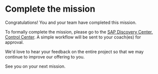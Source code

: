 # Complete the mission

Congratulations! You and your team have completed this mission. 

To formally complete the mission, please go to the [SAP Discovery Center, Control Center](https://discovery-center.cloud.sap/protected/index.html#/mymissions).  A simple workflow will be sent to your coach(es) for approval.

We'd love to hear your feedback on the entire project so that we may continue to improve our offering to you.

See you on your next mission.